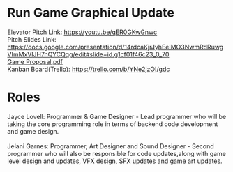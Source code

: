 # Run Game Graphical Update
 Elevator Pitch Link: https://youtu.be/qER0GKwGnwc </br>
 Pitch Slides Link: https://docs.google.com/presentation/d/14rdcaKjrJyhEeIMO3NwmRdRuwgVImMxVlJH7nQYCQqg/edit#slide=id.g1cf01f46c23_0_70 </br>
 [Game Proposal.pdf](https://github.com/JayceLovell/Run-Game-Graphical-Update/files/10418794/Game.Proposal.pdf)</br>
 Kanban Board(Trello): https://trello.com/b/YNe2jzOI/gdc </br> 
 # Roles
 Jayce Lovell: Programmer & Game Designer - Lead programmer who will be taking the core programming role in terms of backend code development and game design. </br></br>
 Jelani Garnes: Programmer, Art Designer and Sound Designer - Second programmer who  will also be responsible for code updates,along with game level design and updates, VFX design, SFX updates and game art updates.
 

